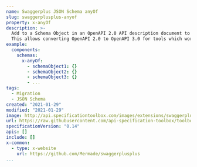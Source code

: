 ```yaml
---
name: Swaggerplus JSON Schema anyOf
slug: swaggerplusplus-anyof
property: x-anyOf
description: >-
  Add to a Schema Object in an OpenAPI 2.0 API description document to use newer `anyOf` JSON Schema constructs.
  This allows converting OpenAPI 2.0 to OpenAPI 3.0 for tools which work with OpenAPI 3.0.
example:
  components:
    schemas:
      x-anyOf:
        - schemaObject1: {}
        - schemaObject2: {}
        - schemaObject3: {}
        - ...
tags:
  - Migration
  - JSON Schema
created: "2021-01-29"
modified: "2021-01-29"
image: http://api.specificationtoolbox.com/images/extensions/swaggerplusplus-anyof.png
url: https://raw.githubusercontent.com/api-specification-toolbox/toolbox/main/_extensions/
specificationVersion: "0.14"
apis: []
include: []
x-common:
  - type: x-website
    url: https://github.com/Mermade/swaggerplusplus
...
```

